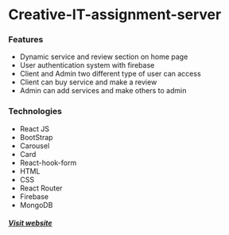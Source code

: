 # Creative-IT-assignment-server
### Features
- Dynamic service and review section on home page
- User authentication system with firebase
- Client and Admin two different type of user can access
- Client can buy service and make a review
- Admin can add services and make others to admin
### Technologies
- React JS
- BootStrap
- Carousel
- Card
- React-hook-form
- HTML
- CSS
- React Router
- Firebase
- MongoDB
##### [Visit website](https://creative-it-assignment.firebaseapp.com/)
